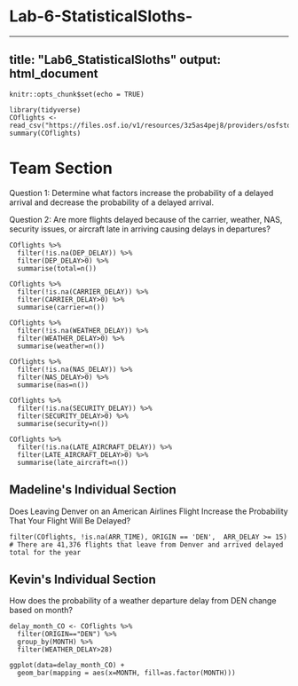 # Lab-6-StatisticalSloths-
---
title: "Lab6_StatisticalSloths"
output: html_document
---

```{r setup, include=FALSE}
knitr::opts_chunk$set(echo = TRUE)
```

```{r}
library(tidyverse)
COflights <- read_csv("https://files.osf.io/v1/resources/3z5as4pej8/providers/osfstorage/5a8ca28f57103100104584db")
summary(COflights)
```
# Team Section 
Question 1: Determine what factors increase the probability of a delayed arrival and decrease the probability of a delayed arrival.





Question 2: Are more flights delayed because of the carrier, weather, NAS, security issues, or aircraft late in arriving causing delays in departures?

```{r}
COflights %>%
  filter(!is.na(DEP_DELAY)) %>%
  filter(DEP_DELAY>0) %>%
  summarise(total=n())

COflights %>%
  filter(!is.na(CARRIER_DELAY)) %>%
  filter(CARRIER_DELAY>0) %>%
  summarise(carrier=n())

COflights %>%
  filter(!is.na(WEATHER_DELAY)) %>%
  filter(WEATHER_DELAY>0) %>%
  summarise(weather=n())

COflights %>%
  filter(!is.na(NAS_DELAY)) %>%
  filter(NAS_DELAY>0) %>%
  summarise(nas=n())

COflights %>%
  filter(!is.na(SECURITY_DELAY)) %>%
  filter(SECURITY_DELAY>0) %>%
  summarise(security=n())

COflights %>%
  filter(!is.na(LATE_AIRCRAFT_DELAY)) %>%
  filter(LATE_AIRCRAFT_DELAY>0) %>%
  summarise(late_aircraft=n())
```

## Madeline's Individual Section 
Does Leaving Denver on an American Airlines Flight Increase the Probability That Your Flight Will Be Delayed?

```{r}
filter(COflights, !is.na(ARR_TIME), ORIGIN == 'DEN',  ARR_DELAY >= 15)
# There are 41,376 flights that leave from Denver and arrived delayed total for the year 
```

## Kevin's Individual Section
How does the probability of a weather departure delay from DEN change based on month?

```{r}
delay_month_CO <- COflights %>%
  filter(ORIGIN=="DEN") %>%
  group_by(MONTH) %>%
  filter(WEATHER_DELAY>28)

ggplot(data=delay_month_CO) + 
  geom_bar(mapping = aes(x=MONTH, fill=as.factor(MONTH)))
```
